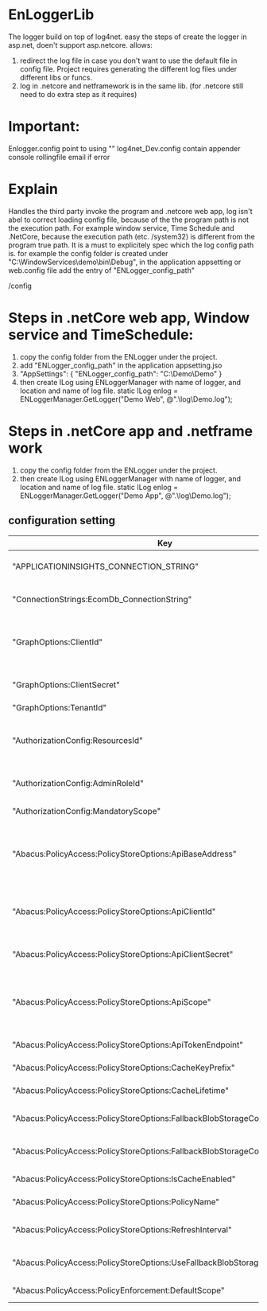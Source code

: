 # EnLoggerLib
The logger build on top of log4net. easy the steps of create the logger in asp.net, doen't support asp.netcore.
allows:
1. redirect the log file in case you don't want to use the default file in config file. Project requires generating the different log files under different libs or funcs.
2. log in .netcore and netframework is in the same lib. (for .netcore still need to do extra step as it requires)


# Important: 

Enlogger.config point to using 
"<add key="log4netconfig_dev" value ="log4net_Dev.config"/>"
log4net_Dev.config contain appender
console
rollingfile
email if error



# Explain 
Handles the third party invoke the program and .netcore web app, log isn't abel to correct loading config file, because of the the program path is not the execution path. 
For example window service, Time Schedule and .NetCore, because the execution path (etc. /system32) is different from the program true path.
It is a must to explicitely spec which the log config path is.
for example the config folder is created under "C:\WindowServices\demo\bin\Debug\", in the application appsetting or web.config file add the entry of "ENLogger_config_path"

  <appSettings>
    <add key="ENLogger_config_path" value="C:\WindowServices\demo\bin\Debug\" />
  </appSettings>
/config

# Steps in .netCore web app, Window service and TimeSchedule:

1. copy the config folder from the ENLogger under the project.
2. add "ENLogger_config_path" in the application appsetting.jso 
3.   "AppSettings": {
    "ENLogger_config_path": "C:\\Demo\\Demo"
  }
3. then create ILog using ENLoggerManager with name of logger, and location and name of log file.
static ILog enlog = ENLoggerManager.GetLogger("Demo Web", @".\log\Demo.log");

# Steps in .netCore app and .netframe work 

1. copy the config folder from the ENLogger under the project.
3. then create ILog using ENLoggerManager with name of logger, and location and name of log file.
static ILog enlog = ENLoggerManager.GetLogger("Demo App", @".\log\Demo.log");
## configuration setting
| Key        | Type  | Source and Value |Defintion
| -----------|:---:| :-----:|-----:|
|  "APPLICATIONINSIGHTS_CONNECTION_STRING"|  string | <appInsight>/Configure/Properties/"Connection String"|Connection string to the AppInsight
|  "ConnectionStrings:EcomDb_ConnectionString"| string | <azSql>/Setting/Connection strings"|Connection string to the Az SqlServer
|  "GraphOptions:ClientId"| string | AAD/AppRegistration/<App>/Application ID|Application ID of app registration in AAD that represents the eCommerce API
|  "GraphOptions:ClientSecret"| string | AAD/AppRegistration/<AppName>/Keys|The Secret key from the Application
|  "GraphOptions:TenantId"| string | AAD/Properties/Tenant ID|the ID of tenant
|  "AuthorizationConfig:ResourcesId"| string| AAD/<App>/ObjectID|Object ID of app registration in AAD that represents the eCommerce API
|  "AuthorizationConfig:AdminRoleId"| string | "Administrators role defined on the eCommerce API. Different GUID per environment."|Represent the admin role in Ecommerce
|  "AuthorizationConfig:MandatoryScope"| string | "eCommerce.FullAccess"|Authentication Claim scope
|  "Abacus:PolicyAccess:PolicyStoreOptions:ApiBaseAddress"| string | "https://<APIM Hostname>/auth-policies"|Dev = api-dev.cpchem.com ,Test = api-test.cpchem.com ,Prod = api.cpchem.com
|  "Abacus:PolicyAccess:PolicyStoreOptions:ApiClientId"| string | AAD/AppRegistration/<App>/Application ID|Application ID of app registration in AAD that represents the eCommerce API
|  "Abacus:PolicyAccess:PolicyStoreOptions:ApiClientSecret"| string | AAD/AppRegistration/<AppName>/Keys|The Secret key from the Application
|  "Abacus:PolicyAccess:PolicyStoreOptions:ApiScope"| string | "<App ID URI>/.default"|scope is requested by the Abacus package for accessing the Abacus Policy Store API
|  "Abacus:PolicyAccess:PolicyStoreOptions:ApiTokenEndpoint"| string | "https://login.microsoftonline.com/<tenantID>/oauth2/v2.0/token"|the URl verify the JWT token
|  "Abacus:PolicyAccess:PolicyStoreOptions:CacheKeyPrefix"| string | "Abacus."|Prefix for the cache key
|  "Abacus:PolicyAccess:PolicyStoreOptions:CacheLifetime"| string | "00:05:00"|the cache life time. etc. 5 min.
|  "Abacus:PolicyAccess:PolicyStoreOptions:FallbackBlobStorageConnectionString"| string | StorageAccounts/<Storage>/Security + netWorking/Access Keys/Connection string|Blob storage connection string
|  "Abacus:PolicyAccess:PolicyStoreOptions:FallbackBlobStorageContainerName"| string| "abacus-policies-fallback"|Fallback blob Storage contain name
|  "Abacus:PolicyAccess:PolicyStoreOptions:IsCacheEnabled"| boolean | true/false|enable cache flag.
|  "Abacus:PolicyAccess:PolicyStoreOptions:PolicyName"| string | "cpchem.ecom.api"|the name of policy
|  "Abacus:PolicyAccess:PolicyStoreOptions:RefreshInterval"| string | ""|Interval of refresh the policy
|  "Abacus:PolicyAccess:PolicyStoreOptions:UseFallbackBlobStorage"| boolean| true/false|the flag to use fallback blob storage
|  "Abacus:PolicyAccess:PolicyEnforcement:DefaultScope"| string| "cpchem.ecom.api"|default claim scope
